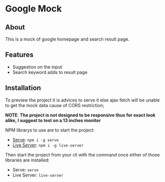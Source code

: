# Google Mock

## About
This is a mock of google homepage and search result page.

## Features
- Suggestion on the input
- Search keyword adds to result page


## Installation
To preview the project it is advices to serve it else ajax fetch will be unable to get the mock data cause of CORS restriction;

__NOTE__: **The project is not designed to be responsive thus for exact look alike, I suggest to test on a 13 inches monitor**

NPM librarys to use are to start the project:
- [Serve](https://www.npmjs.com/package/serve): `npm i -g serve`
- [Live Server](https://www.npmjs.com/package/live-server): `npm i -g live-server`


Then start the project from your cli with the command once either of those libraries are installed:
- Serve: `serve`
- Live Server: `live-server`
